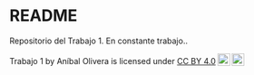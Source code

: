 # README

Repositorio del Trabajo 1. En constante trabajo..

<p xmlns:cc="http://creativecommons.org/ns#" xmlns:dct="http://purl.org/dc/terms/"><span property="dct:title">Trabajo 1</span> by <span property="cc:attributionName">Aníbal Olivera</span> is licensed under <a href="https://creativecommons.org/licenses/by/4.0/?ref=chooser-v1" target="_blank" rel="license noopener noreferrer" style="display:inline-block;">CC BY 4.0<img style="height:22px!important;margin-left:3px;vertical-align:text-bottom;" src="https://mirrors.creativecommons.org/presskit/icons/cc.svg?ref=chooser-v1" alt=""><img style="height:22px!important;margin-left:3px;vertical-align:text-bottom;" src="https://mirrors.creativecommons.org/presskit/icons/by.svg?ref=chooser-v1" alt=""></a></p>